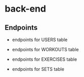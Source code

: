 # back-end

## Endpoints

- endpoints for USERS table

- endpoints for WORKOUTS table

- endpoints for EXERCISES table

- endpoints for SETS table